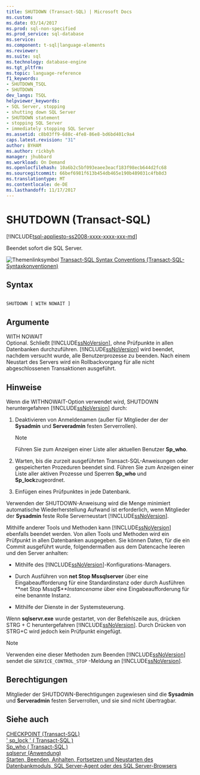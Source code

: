 ```yaml
---
title: SHUTDOWN (Transact-SQL) | Microsoft Docs
ms.custom: 
ms.date: 03/14/2017
ms.prod: sql-non-specified
ms.prod_service: sql-database
ms.service: 
ms.component: t-sql|language-elements
ms.reviewer: 
ms.suite: sql
ms.technology: database-engine
ms.tgt_pltfrm: 
ms.topic: language-reference
f1_keywords:
- SHUTDOWN_TSQL
- SHUTDOWN
dev_langs: TSQL
helpviewer_keywords:
- SQL Server, stopping
- shutting down SQL Server
- SHUTDOWN statement
- stopping SQL Server
- immediately stopping SQL Server
ms.assetid: c8b03ff9-688c-4fe8-86e8-bd6bd401c9a4
caps.latest.revision: "31"
author: BYHAM
ms.author: rickbyh
manager: jhubbard
ms.workload: On Demand
ms.openlocfilehash: 10a6b2c5bf093eaee3eacf183f98ecb644d2fc68
ms.sourcegitcommit: 66bef6981f613b454db465e190b489031c4fb8d3
ms.translationtype: MT
ms.contentlocale: de-DE
ms.lasthandoff: 11/17/2017
---
```

# <a name="shutdown-transact-sql"></a>SHUTDOWN (Transact-SQL)
[!INCLUDE[tsql-appliesto-ss2008-xxxx-xxxx-xxx-md](../../includes/tsql-appliesto-ss2008-xxxx-xxxx-xxx-md.md)]

  Beendet sofort die SQL Server.  
  
 ![Themenlinksymbol](../../database-engine/configure-windows/media/topic-link.gif "Topic link icon") [Transact-SQL Syntax Conventions (Transact-SQL-Syntaxkonventionen)](../../t-sql/language-elements/transact-sql-syntax-conventions-transact-sql.md)  
  
## <a name="syntax"></a>Syntax  
  
```  
  
SHUTDOWN [ WITH NOWAIT ]   
```  
  
## <a name="arguments"></a>Argumente  
 WITH NOWAIT  
 Optional. Schließt [!INCLUDE[ssNoVersion](../../includes/ssnoversion-md.md)], ohne Prüfpunkte in allen Datenbanken durchzuführen. [!INCLUDE[ssNoVersion](../../includes/ssnoversion-md.md)] wird beendet, nachdem versucht wurde, alle Benutzerprozesse zu beenden. Nach einem Neustart des Servers wird ein Rollbackvorgang für alle nicht abgeschlossenen Transaktionen ausgeführt.  
  
## <a name="remarks"></a>Hinweise  
 Wenn die WITHNOWAIT-Option verwendet wird, SHUTDOWN heruntergefahren [!INCLUDE[ssNoVersion](../../includes/ssnoversion-md.md)] durch:  
  
1.  Deaktivieren von Anmeldenamen (außer für Mitglieder der der **Sysadmin** und **Serveradmin** festen Serverrollen).  
  
    > [!NOTE]  
    >  Führen Sie zum Anzeigen einer Liste aller aktuellen Benutzer **Sp_who**.  
  
2.  Warten, bis die zurzeit ausgeführten Transact-SQL-Anweisungen oder gespeicherten Prozeduren beendet sind. Führen Sie zum Anzeigen einer Liste aller aktiven Prozesse und Sperren **Sp_who** und **Sp_lock**zugeordnet.  
  
3.  Einfügen eines Prüfpunktes in jede Datenbank.  
  
 Verwenden der SHUTDOWN-Anweisung wird die Menge minimiert automatische Wiederherstellung Aufwand ist erforderlich, wenn Mitglieder der **Sysadmin** feste Rolle Serverneustart [!INCLUDE[ssNoVersion](../../includes/ssnoversion-md.md)].  
  
 Mithilfe anderer Tools und Methoden kann [!INCLUDE[ssNoVersion](../../includes/ssnoversion-md.md)] ebenfalls beendet werden. Von allen Tools und Methoden wird ein Prüfpunkt in allen Datenbanken ausgegeben. Sie können Daten, für die ein Commit ausgeführt wurde, folgendermaßen aus dem Datencache leeren und den Server anhalten:  
  
-   Mithilfe des [!INCLUDE[ssNoVersion](../../includes/ssnoversion-md.md)]-Konfigurations-Managers.  
  
-   Durch Ausführen von **net Stop Mssqlserver** über eine Eingabeaufforderung für eine Standardinstanz oder durch Ausführen **net Stop Mssql$***Instancename* über eine Eingabeaufforderung für eine benannte Instanz.  
  
-   Mithilfe der Dienste in der Systemsteuerung.  
  
 Wenn **sqlservr.exe** wurde gestartet, von der Befehlszeile aus, drücken STRG + C heruntergefahren [!INCLUDE[ssNoVersion](../../includes/ssnoversion-md.md)]. Durch Drücken von STRG+C wird jedoch kein Prüfpunkt eingefügt.  
  
> [!NOTE]  
>  Verwenden eine dieser Methoden zum Beenden [!INCLUDE[ssNoVersion](../../includes/ssnoversion-md.md)] sendet die `SERVICE_CONTROL_STOP` -Meldung an [!INCLUDE[ssNoVersion](../../includes/ssnoversion-md.md)].  
  
## <a name="permissions"></a>Berechtigungen  
 Mitglieder der SHUTDOWN-Berechtigungen zugewiesen sind die **Sysadmin** und **Serveradmin** festen Serverrollen, und sie sind nicht übertragbar.  
  
## <a name="see-also"></a>Siehe auch  
 [CHECKPOINT &#40;Transact-SQL&#41;](../../t-sql/language-elements/checkpoint-transact-sql.md)   
 [' sp_lock ' &#40; Transact-SQL &#41;](../../relational-databases/system-stored-procedures/sp-lock-transact-sql.md)   
 [Sp_who &#40; Transact-SQL &#41;](../../relational-databases/system-stored-procedures/sp-who-transact-sql.md)   
 [sqlservr (Anwendung)](../../tools/sqlservr-application.md)   
 [Starten, Beenden, Anhalten, Fortsetzen und Neustarten des Datenbankmoduls, SQL Server-Agent oder des SQL Server-Browsers](../../database-engine/configure-windows/start-stop-pause-resume-restart-sql-server-services.md)  
  
  
